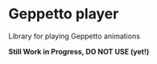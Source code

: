 # Geppetto player

Library for playing Geppetto animations

**Still Work in Progress, DO NOT USE (yet!)**
